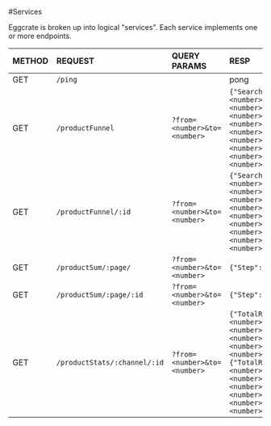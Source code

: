 #Services

Eggcrate is broken up into logical "services". Each service implements one or more 
endpoints. 

| METHOD | REQUEST                       | QUERY PARAMS | RESP                                                                                               |
|:----|:---------------------------------|:-----------------------------|:---------------------------------------------------------------------------------------------------|
| GET | `/ping`                          |                              | pong |
| GET | `/productFunnel`                 | `?from=<number>&to=<number>` | `{"SearchViews":<number>,"PdpViews":<number>,"CartClicks":<number>,"CheckoutClicks":<number>,"Purchases":<number>,"SearchToPdp":<number>,"PdpToCart":<number>,"CartToCheckout":<number>,"CheckoutPurchased":<number>}` |
| GET | `/productFunnel/:id`             | `?from=<number>&to=<number>` | `{"SearchViews":<number>,"PdpViews":<number>,"CartClicks":<number>,"CheckoutClicks":<number>,"Purchases":<number>,"SearchToPdp":<number>,"PdpToCart":<number>,"CartToCheckout":<number>,"CheckoutPurchased":<number>}`|
| GET | `/productSum/:page/`             | `?from=<number>&to=<number>` | `{"Step":<string>,"Sum":<number>}` |
| GET | `/productSum/:page/:id`          | `?from=<number>&to=<number>` | `{"Step":<string>,"Sum":<number>}` |
| GET | `/productStats/:channel/:id`     | `?from=<number>&to=<number>` | `{"TotalRevenue":<number>,"TotalOrders":<number>TotalPdPViews":<number>,"TotalInCarts":<number>,"ProductConversionRate":<number>,"Average":{"TotalRevenue":<number>,"TotalOrders":<number>,"TotalPdPViews":<number>,"TotalInCarts":<number>,"ProductConversionRate":<number>},"ActiveProducts":<number>}` |
